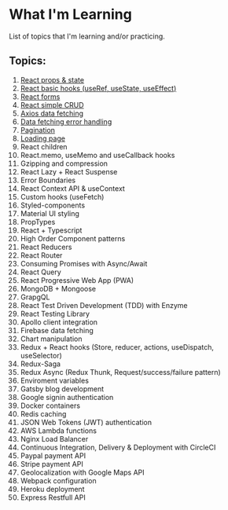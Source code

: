 # What I'm Learning

List of topics that I'm learning and/or practicing.

## Topics:

1) [React props & state](https://github.com/JoakimTeixeira/tweet-component)
2) [React basic hooks (useRef, useState, useEffect)](https://github.com/JoakimTeixeira/contact-app)
3) [React forms](https://github.com/JoakimTeixeira/contact-app)
4) [React simple CRUD](https://github.com/JoakimTeixeira/contact-app)
5) [Axios data fetching](https://github.com/JoakimTeixeira/image-search)
6) [Data fetching error handling](https://github.com/JoakimTeixeira/image-search)
7) [Pagination](https://github.com/JoakimTeixeira/image-search)
8) [Loading page](https://github.com/JoakimTeixeira/image-search)
9) React children
10) React.memo, useMemo and useCallback hooks
11) Gzipping and compression
12) React Lazy + React Suspense
13) Error Boundaries
14) React Context API & useContext
15) Custom hooks (useFetch)
16) Styled-components
17) Material UI styling
18) PropTypes
19) React + Typescript
20) High Order Component patterns
21) React Reducers
22) React Router
23) Consuming Promises with Async/Await
24) React Query
25) React Progressive Web App (PWA)
26) MongoDB + Mongoose
27) GrapgQL 
28) React Test Driven Development (TDD) with Enzyme
29) React Testing Library
30) Apollo client integration
31) Firebase data fetching
32) Chart manipulation
33) Redux + React hooks (Store, reducer, actions, useDispatch, useSelector)
34) Redux-Saga
35) Redux Async (Redux Thunk, Request/success/failure pattern)
36) Enviroment variables  
37) Gatsby blog development
38) Google signin authentication
39) Docker containers
40) Redis caching
41) JSON Web Tokens (JWT) authentication
42) AWS Lambda functions
43) Nginx Load Balancer
44) Continuous Integration, Delivery & Deployment with CircleCI
45) Paypal payment API
46) Stripe payment API
47) Geolocalization with Google Maps API
48) Webpack configuration
49) Heroku deployment
50) Express Restfull API 
